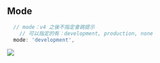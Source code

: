 ## Mode
```js
  // mode：v4 之後不指定會跳提示
	// 可以指定的有：development, production, none
  mode: 'development',
```

![](webpack.md#^35135c)